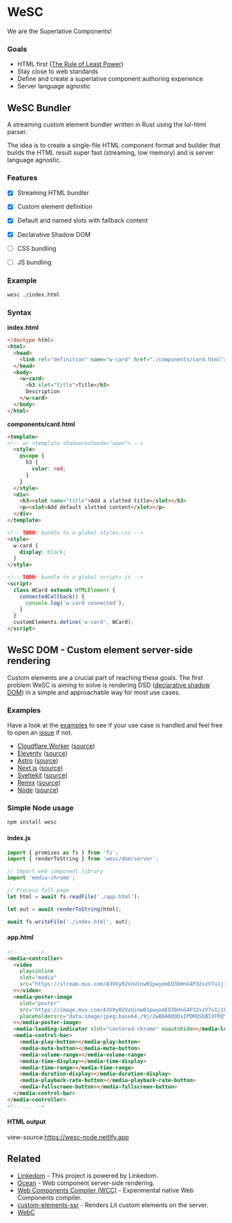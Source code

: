 # WeSC

We are the Superlative Components!

### Goals

- HTML first ([The Rule of Least Power](https://www.w3.org/2001/tag/doc/leastPower.html))
- Stay close to web standards
- Define and create a superlative component authoring experience
- Server language agnostic


## WeSC Bundler

A streaming custom element bundler written in Rust using the lol-html parser.

The idea is to create a single-file HTML component format and builder that builds 
the HTML result super fast (streaming, low memory) and is server language agnostic. 


### Features

- [x] Streaming HTML bundler
- [x] Custom element definition
- [x] Default and named slots with fallback content
- [x] Declarative Shadow DOM
- [ ] CSS bundling
- [ ] JS bundling


### Example

```sh
wesc ./index.html
```


### Syntax

**index.html**

```html
<!doctype html>
<html>
  <head>
    <link rel="definition" name="w-card" href="./components/card.html">
  </head>
  <body>
    <w-card>
      <h3 slot="title">Title</h3>
      Description
    </w-card>
  </body>
</html>
```

**components/card.html**

```html
<template>
<!-- or <template shadowrootmode="open"> -->
  <style>
    @scope {
      h3 {
        color: red;
      }
    }
  </style>
  <div>
    <h3><slot name="title">Add a slotted title</slot></h3>
    <p><slot>Add default slotted content</slot></p>
  </div>
</template>

<!-- TODO: bundle to a global styles.css -->
<style>
  w-card {
    display: block;
  }
</style>

<!-- TODO: bundle to a global scripts.js -->
<script>
  class WCard extends HTMLElement {
    connectedCallback() {
      console.log('w-card connected');
    }
  }
  customElements.define('w-card', WCard);
</script>
```


## WeSC DOM - Custom element server-side rendering

Custom elements are a crucial part of reaching these goals. 
The first problem WeSC is aiming to solve is rendering DSD 
([declarative shadow DOM](https://developer.chrome.com/en/articles/declarative-shadow-dom/))
in a simple and approachable way for most use cases.

### Examples

Have a look at the [examples](./examples) to see if your use case is handled and
feel free to open an [issue](https://github.com/luwes/wesc/issues/new) if not.

- [Cloudflare Worker](https://wesc.luwes.workers.dev/?url=https%3A%2F%2Fmedia-chrome.mux.dev%2Fexamples%2Fvanilla%2Fadvanced.html) ([source](./examples/cloudflare-worker))
- [Eleventy](https://wesc-eleventy.netlify.app/) ([source](./examples/eleventy))
- [Astro](https://wesc-astro-luwes.vercel.app/) ([source](./examples/astro))
- [Next.js](https://wesc-nextjs.vercel.app/) ([source](./examples/nextjs))
- [Sveltekit](https://wesc-sveltekit.vercel.app/) ([source](./examples/sveltekit))
- [Remix](https://wesc-remixrun.netlify.app/) ([source](./examples/remixrun))
- [Node](https://wesc-node.netlify.app/) ([source](./examples/node))


### Simple Node usage

```bash
npm install wesc
```

#### index.js

```js
import { promises as fs } from 'fs';
import { renderToString } from 'wesc/dom/server';

// Import web component library
import 'media-chrome';

// Process full page
let html = await fs.readFile('./app.html');

let out = await renderToString(html);

await fs.writeFile('./index.html', out);
```

#### app.html

```html
<!-- ... -->
<media-controller>
  <video
    playsinline
    slot="media"
    src="https://stream.mux.com/A3VXy02VoUinw01pwyomEO3bHnG4P32xzV7u1j1FSzjNg/high.mp4"
  ></video>
  <media-poster-image
    slot="poster"
    src="https://image.mux.com/A3VXy02VoUinw01pwyomEO3bHnG4P32xzV7u1j1FSzjNg/thumbnail.jpg"
    placeholdersrc="data:image/jpeg;base64,/9j/2wBDABQODxIPDRQSEBIXFRQYHjIhHhwcHj0sLiQySUBMS0dARkVQWnNiUFVtVkVGZIhlbXd7gYKBTmCNl4x9lnN+gXz/2wBDARUXFx4aHjshITt8U0ZTfHx8fHx8fHx8fHx8fHx8fHx8fHx8fHx8fHx8fHx8fHx8fHx8fHx8fHx8fHx8fHx8fHz/wAARCAAUADADASIAAhEBAxEB/8QAGAAAAwEBAAAAAAAAAAAAAAAAAAECBAP/xAAdEAEBAAEEAwAAAAAAAAAAAAAAARECAxITFCFR/8QAGQEAAwADAAAAAAAAAAAAAAAAAAEDAgQF/8QAGBEBAQEBAQAAAAAAAAAAAAAAAAETERL/2gAMAwEAAhEDEQA/ANeC4ldyI1b2EtIzzrrIqYZLvl5FGkGdbfQzGPvo76WsPxXLlfqbaA5va2iVJADgPELACsD/2Q=="
  ></media-poster-image>
  <media-loading-indicator slot="centered-chrome" noautohide></media-loading-indicator>
  <media-control-bar>
    <media-play-button></media-play-button>
    <media-mute-button></media-mute-button>
    <media-volume-range></media-volume-range>
    <media-time-display></media-time-display>
    <media-time-range></media-time-range>
    <media-duration-display></media-duration-display>
    <media-playback-rate-button></media-playback-rate-button>
    <media-fullscreen-button></media-fullscreen-button>
  </media-control-bar>
</media-controller>
<!-- ... -->
```

#### HTML output

view-source:https://wesc-node.netlify.app

## Related

- [Linkedom](https://github.com/WebReflection/linkedom) - This project is powered by Linkedom.
- [Ocean](https://github.com/matthewp/ocean) - Web component server-side rendering.
- [Web Components Compiler (WCC)](https://github.com/ProjectEvergreen/wcc) - Experimental native Web Components compiler.
- [custom-elements-ssr](https://github.com/thepassle/custom-elements-ssr/) - Renders Lit custom elements on the server.
- [WebC](https://github.com/11ty/webc)
